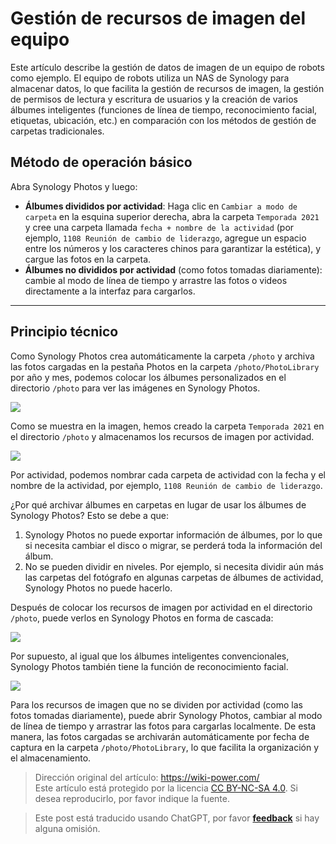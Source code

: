 # Gestión de recursos de imagen del equipo

Este artículo describe la gestión de datos de imagen de un equipo de robots como ejemplo. El equipo de robots utiliza un NAS de Synology para almacenar datos, lo que facilita la gestión de recursos de imagen, la gestión de permisos de lectura y escritura de usuarios y la creación de varios álbumes inteligentes (funciones de línea de tiempo, reconocimiento facial, etiquetas, ubicación, etc.) en comparación con los métodos de gestión de carpetas tradicionales.

## Método de operación básico

Abra Synology Photos y luego:

- **Álbumes divididos por actividad**: Haga clic en `Cambiar a modo de carpeta` en la esquina superior derecha, abra la carpeta `Temporada 2021` y cree una carpeta llamada `fecha + nombre de la actividad` (por ejemplo, `1108 Reunión de cambio de liderazgo`, agregue un espacio entre los números y los caracteres chinos para garantizar la estética), y cargue las fotos en la carpeta.
- **Álbumes no divididos por actividad** (como fotos tomadas diariamente): cambie al modo de línea de tiempo y arrastre las fotos o videos directamente a la interfaz para cargarlos.

---

## Principio técnico

Como Synology Photos crea automáticamente la carpeta `/photo` y archiva las fotos cargadas en la pestaña Photos en la carpeta `/photo/PhotoLibrary` por año y mes, podemos colocar los álbumes personalizados en el directorio `/photo` para ver las imágenes en Synology Photos.

![](https://img.wiki-power.com/d/wiki-media/img/20210425111203.png)

Como se muestra en la imagen, hemos creado la carpeta `Temporada 2021` en el directorio `/photo` y almacenamos los recursos de imagen por actividad.

![](https://img.wiki-power.com/d/wiki-media/img/20210425111429.png)

Por actividad, podemos nombrar cada carpeta de actividad con la fecha y el nombre de la actividad, por ejemplo, `1108 Reunión de cambio de liderazgo`.

¿Por qué archivar álbumes en carpetas en lugar de usar los álbumes de Synology Photos? Esto se debe a que:

1. Synology Photos no puede exportar información de álbumes, por lo que si necesita cambiar el disco o migrar, se perderá toda la información del álbum.
2. No se pueden dividir en niveles. Por ejemplo, si necesita dividir aún más las carpetas del fotógrafo en algunas carpetas de álbumes de actividad, Synology Photos no puede hacerlo.

Después de colocar los recursos de imagen por actividad en el directorio `/photo`, puede verlos en Synology Photos en forma de cascada:

![](https://img.wiki-power.com/d/wiki-media/img/20210425112459.png)

Por supuesto, al igual que los álbumes inteligentes convencionales, Synology Photos también tiene la función de reconocimiento facial.

![](https://img.wiki-power.com/d/wiki-media/img/20210425112813.png)

Para los recursos de imagen que no se dividen por actividad (como las fotos tomadas diariamente), puede abrir Synology Photos, cambiar al modo de línea de tiempo y arrastrar las fotos para cargarlas localmente. De esta manera, las fotos cargadas se archivarán automáticamente por fecha de captura en la carpeta `/photo/PhotoLibrary`, lo que facilita la organización y el almacenamiento.

> Dirección original del artículo: <https://wiki-power.com/>  
> Este artículo está protegido por la licencia [CC BY-NC-SA 4.0](https://creativecommons.org/licenses/by/4.0/deed.zh). Si desea reproducirlo, por favor indique la fuente.

> Este post está traducido usando ChatGPT, por favor [**feedback**](https://github.com/linyuxuanlin/Wiki_MkDocs/issues/new) si hay alguna omisión.
